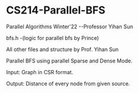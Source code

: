 # CS214-Parallel-BFS
Parallel Algorithms Winter'22
--Professor Yihan Sun
</p>
bfs.h -(logic for parallel bfs by Prince)
</p>
All other files and structure by Prof. Yihan Sun
</p>
Parallel BFS using parallel Sparse and Dense Mode.
</p>
Input: Graph in CSR format.
</p>
Output: Distance of every node from given source.
</p>
